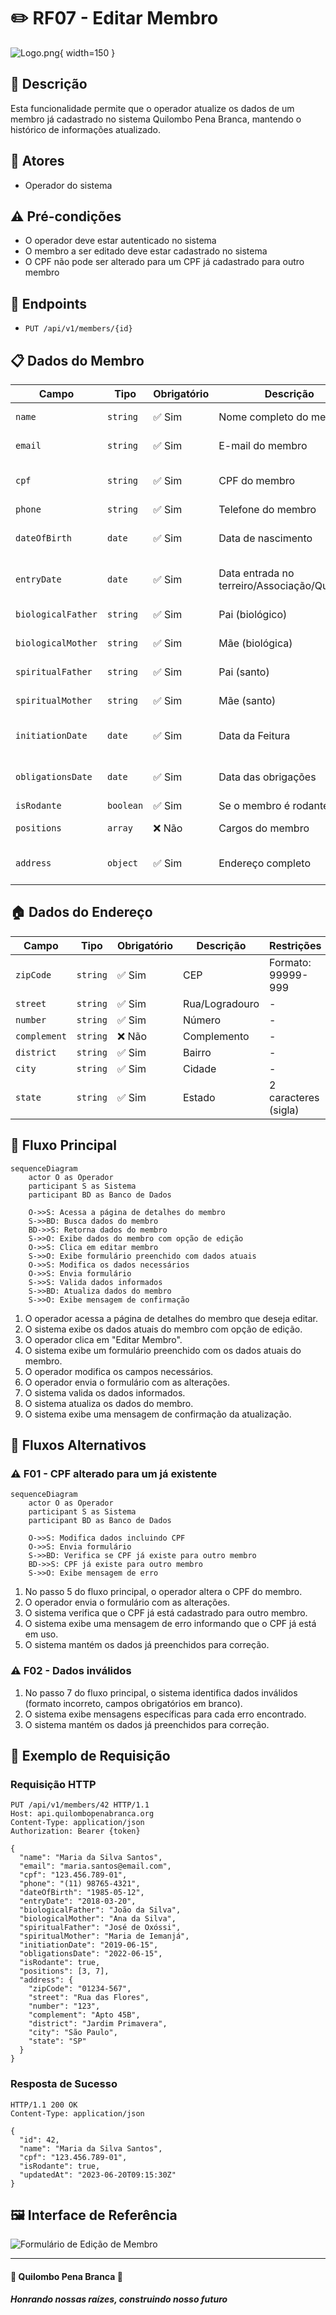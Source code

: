 # ✏️ RF07 - Editar Membro

![Logo.png](Logo.png){ width=150 }

## 📝 Descrição

Esta funcionalidade permite que o operador atualize os dados de um membro já cadastrado no sistema Quilombo Pena Branca, mantendo o histórico de informações atualizado.

## 👑 Atores

- Operador do sistema

## ⚠️ Pré-condições

- O operador deve estar autenticado no sistema
- O membro a ser editado deve estar cadastrado no sistema
- O CPF não pode ser alterado para um CPF já cadastrado para outro membro

## 🔌 Endpoints

- `PUT /api/v1/members/{id}`

## 📋 Dados do Membro

| Campo              | Tipo     | Obrigatório | Descrição                                    | Restrições                      |
|--------------------|----------|-------------|----------------------------------------------|----------------------------------|
| `name`             | `string` | ✅ Sim      | Nome completo do membro                      | Mínimo de 3 caracteres          |
| `email`            | `string` | ✅ Sim      | E-mail do membro                             | Formato válido de e-mail        |
| `cpf`              | `string` | ✅ Sim      | CPF do membro                                | Formato válido (999.999.999-99) |
| `phone`            | `string` | ✅ Sim      | Telefone do membro                           | Formato válido                   |
| `dateOfBirth`      | `date`   | ✅ Sim      | Data de nascimento                           | Formato válido (YYYY-MM-DD)     |
| `entryDate`        | `date`   | ✅ Sim      | Data entrada no terreiro/Associação/Quilombo | Formato válido (YYYY-MM-DD)     |
| `biologicalFather` | `string` | ✅ Sim      | Pai (biológico)                              | Mínimo de 3 caracteres          |
| `biologicalMother` | `string` | ✅ Sim      | Mãe (biológica)                              | Mínimo de 3 caracteres          |
| `spiritualFather`  | `string` | ✅ Sim      | Pai (santo)                                  | Mínimo de 3 caracteres          |
| `spiritualMother`  | `string` | ✅ Sim      | Mãe (santo)                                  | Mínimo de 3 caracteres          |
| `initiationDate`   | `date`   | ✅ Sim      | Data da Feitura                              | Formato válido (YYYY-MM-DD)     |
| `obligationsDate`  | `date`   | ✅ Sim      | Data das obrigações                          | Formato válido (YYYY-MM-DD)     |
| `isRodante`        | `boolean`| ✅ Sim      | Se o membro é rodante                        | true/false                      |
| `positions`        | `array`  | ❌ Não      | Cargos do membro                             | Array de IDs de cargos          |
| `address`          | `object` | ✅ Sim      | Endereço completo                            | Objeto com dados de endereço    |

## 🏠 Dados do Endereço

| Campo       | Tipo     | Obrigatório | Descrição        | Restrições         |
|-------------|----------|-------------|------------------|---------------------|
| `zipCode`   | `string` | ✅ Sim      | CEP              | Formato: 99999-999  |
| `street`    | `string` | ✅ Sim      | Rua/Logradouro   | -                   |
| `number`    | `string` | ✅ Sim      | Número           | -                   |
| `complement`| `string` | ❌ Não      | Complemento      | -                   |
| `district`  | `string` | ✅ Sim      | Bairro           | -                   |
| `city`      | `string` | ✅ Sim      | Cidade           | -                   |
| `state`     | `string` | ✅ Sim      | Estado           | 2 caracteres (sigla)|

## 🔄 Fluxo Principal

```mermaid
sequenceDiagram
    actor O as Operador
    participant S as Sistema
    participant BD as Banco de Dados
    
    O->>S: Acessa a página de detalhes do membro
    S->>BD: Busca dados do membro
    BD->>S: Retorna dados do membro
    S->>O: Exibe dados do membro com opção de edição
    O->>S: Clica em editar membro
    S->>O: Exibe formulário preenchido com dados atuais
    O->>S: Modifica os dados necessários
    O->>S: Envia formulário
    S->>S: Valida dados informados
    S->>BD: Atualiza dados do membro
    S->>O: Exibe mensagem de confirmação
```

1. O operador acessa a página de detalhes do membro que deseja editar.
2. O sistema exibe os dados atuais do membro com opção de edição.
3. O operador clica em "Editar Membro".
4. O sistema exibe um formulário preenchido com os dados atuais do membro.
5. O operador modifica os campos necessários.
6. O operador envia o formulário com as alterações.
7. O sistema valida os dados informados.
8. O sistema atualiza os dados do membro.
9. O sistema exibe uma mensagem de confirmação da atualização.

## 🔀 Fluxos Alternativos

### ⚠️ F01 - CPF alterado para um já existente

```mermaid
sequenceDiagram
    actor O as Operador
    participant S as Sistema
    participant BD as Banco de Dados
    
    O->>S: Modifica dados incluindo CPF
    O->>S: Envia formulário
    S->>BD: Verifica se CPF já existe para outro membro
    BD->>S: CPF já existe para outro membro
    S->>O: Exibe mensagem de erro
```

1. No passo 5 do fluxo principal, o operador altera o CPF do membro.
2. O operador envia o formulário com as alterações.
3. O sistema verifica que o CPF já está cadastrado para outro membro.
4. O sistema exibe uma mensagem de erro informando que o CPF já está em uso.
5. O sistema mantém os dados já preenchidos para correção.

### ⚠️ F02 - Dados inválidos

1. No passo 7 do fluxo principal, o sistema identifica dados inválidos (formato incorreto, campos obrigatórios em branco).
2. O sistema exibe mensagens específicas para cada erro encontrado.
3. O sistema mantém os dados já preenchidos para correção.

## 🧪 Exemplo de Requisição

### Requisição HTTP
```http
PUT /api/v1/members/42 HTTP/1.1
Host: api.quilombopenabranca.org
Content-Type: application/json
Authorization: Bearer {token}

{
  "name": "Maria da Silva Santos",
  "email": "maria.santos@email.com",
  "cpf": "123.456.789-01",
  "phone": "(11) 98765-4321",
  "dateOfBirth": "1985-05-12",
  "entryDate": "2018-03-20",
  "biologicalFather": "João da Silva",
  "biologicalMother": "Ana da Silva",
  "spiritualFather": "José de Oxóssi",
  "spiritualMother": "Maria de Iemanjá",
  "initiationDate": "2019-06-15",
  "obligationsDate": "2022-06-15",
  "isRodante": true,
  "positions": [3, 7],
  "address": {
    "zipCode": "01234-567",
    "street": "Rua das Flores",
    "number": "123",
    "complement": "Apto 45B",
    "district": "Jardim Primavera",
    "city": "São Paulo",
    "state": "SP"
  }
}
```

### Resposta de Sucesso
```http
HTTP/1.1 200 OK
Content-Type: application/json

{
  "id": 42,
  "name": "Maria da Silva Santos",
  "cpf": "123.456.789-01",
  "isRodante": true,
  "updatedAt": "2023-06-20T09:15:30Z"
}
```

## 🖼️ Interface de Referência

![Formulário de Edição de Membro](https://via.placeholder.com/800x600.png?text=Formulário+de+Edição+de+Membro)

---

  #### 🌙 Quilombo Pena Branca 🌙
  ***Honrando nossas raízes, construindo nosso futuro***
